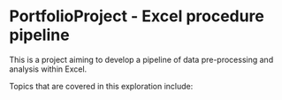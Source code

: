 # PortfolioProject - Excel procedure pipeline

This is a project aiming to develop a pipeline of data pre-processing and analysis within Excel.

Topics that are covered in this exploration include:

